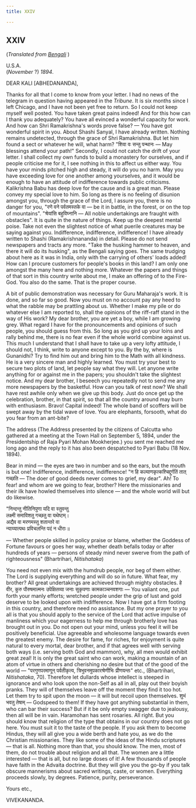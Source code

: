```yaml
---
title: XXIV

---
```





  

  


## XXIV

(*Translated from [Bengali](b7148e7024.pdf)* )

U.S.A.  
(*November* ?) *1894*.

DEAR KALI \[ABHEDANANDA\],

Thanks for all that I come to know from your letter. I had no news of
the telegram in question having appeared in the *Tribune*. It is six
months since I left Chicago, and I have not been yet free to return. So
I could not keep myself well posted. You have taken great pains indeed!
And for this how can I thank you adequately? You have all evinced a
wonderful capacity for work. And how can Shri Ramakrishna's words prove
false? — You have got wonderful spirit in you. About Shashi Sanyal, I
have already written. Nothing remains undetected, through the grace of
Shri Ramakrishna. But let him found a sect or whatever he will, what
harm? "शिवा वः सन्तु पन्थानः — May blessings attend your path!"
Secondly, I could not catch the drift of your letter. I shall collect my
own funds to build a monastery for ourselves, and if people criticise me
for it, I see nothing in this to affect us either way. You have your
minds pitched high and steady, it will do you no harm. May you have
exceeding love for one another among yourselves, and it would be enough
to have an attitude of indifference towards public criticisms.
Kalikrishna Babu has deep love for the cause and is a great man. Please
convey my special love to him. So long as there is no feeling of
disunion amongst you, through the grace of the Lord, I assure you, there
is no danger for you, "रणे वने पर्वतमस्तके वा — be it in battle, in the
forest, or on the top of mountains". "श्रेयांसि बहुविघ्नानि — All noble
undertakings are fraught with obstacles". It is quite in the nature of
things. Keep up the deepest mental poise. Take not even the slightest
notice of what puerile creatures may be saying against you.
Indifference, indifference, indifference! I have already written to
Shashi (Ramakrishnananda) in detail. Please do not send newspapers and
tracts any more. "Take the husking hammer to heaven, and there it will
do its husking", as the Bengali saying goes. The same trudging about
here as it was in India, only with the carrying of others' loads added!
How can I procure customers for people's books in this land? I am only
one amongst the many here and nothing more. Whatever the papers and
things of that sort in this country write about me, I make an offering
of to the Fire-God. You also do the same. That is the proper course.

A bit of public demonstration was necessary for Guru Maharaja's work. It
is done, and so far so good. Now you must on no account pay any heed to
what the rabble may be prattling about us. Whether I make my pile or do
whatever else I am reported to, shall the opinions of the riff-raff
stand in the way of His work? My dear brother, you are yet a boy, while
I am growing grey. What regard I have for the pronouncements and
opinions of such people, you should guess from this. So long as you gird
up your loins and rally behind me, there is no fear even if the whole
world combine against us. This much I understand that I shall have to
take up a very lofty attitude, I should not, I think, write to anyone
except to you. By the by, where is Gunanidhi? Try to find him out and
bring him to the Math with all kindness. He is a very sincere man and
highly learned. You must try your best to secure two plots of land, let
people say what they will. Let anyone write anything for or against me
in the papers; you shouldn't take the slightest notice. And my dear
brother, I beseech you repeatedly not to send me any more newspapers by
the basketful. How can you talk of rest now? We shall have rest awhile
only when we give up this body. Just do once get up the celebration,
brother, in that spirit, so that all the country around may burn with
enthusiasm. Bravo! Capital indeed! The whole band of scoffers will be
swept away by the tidal wave of love. You are elephants, forsooth, what
do you fear from an ant-bite?

The address (The Address presented by the citizens of Calcutta who
gathered at a meeting at the Town Hall on September 5, 1894, under the
Presidentship of Raja Pyari Mohan Mookherjee.) you sent me reached me
long ago and the reply to it has also been despatched to Pyari Babu (18
Nov. 1894).

Bear in mind — the eyes are two in number and so the ears, but the mouth
is but one! Indifference, indifference, indifference! "न हि
कल्याणकृत्कश्चिद्दुर्गतिं तात् गच्छति — The doer of good deeds never
comes to grief, my dear". Ah! To fear! and whom are we going to fear,
brother? Here the missionaries and their ilk have howled themselves into
silence — and the whole world will but do likewise.

"निन्दन्तु नीतिनिपुणा यदि वा स्तुवन्तु  
लक्ष्मी समाविशतु गच्छतु वा यथेष्टम्।  
अद्यैव वा मरणमस्तु शतान्तरे वा  
न्याय्यात्पथः प्रविचलन्ति पदं न धीराः॥

— Whether people skilled in policy praise or blame, whether the Goddess
of Fortune favours or goes her way, whether death befalls today or after
hundreds of years — persons of steady mind never swerve from the path of
righteousness" (Bhartrihari, *Nitishataka*)

You need not even mix with the humdrub people, nor beg of them either.
The Lord is supplying everything and will do so in future. What fear, my
brother? All great undertakings are achieved through mighty obstacles.
हे वीर, कुरु पौरुषमात्मनः उपेक्षितव्या जनाः सुकृपणाः कामकाञ्चनवशगाः —
You valiant one, put forth your manly efforts; wretched people under the
grip of lust and gold deserve to be looked upon with indifference. Now I
have got a firm footing in this country, and therefore need no
assistance. But my one prayer to you all is that you should apply to the
service of the Lord that active impulse of manliness which your
eagerness to help me through brotherly love has brought out in you. Do
not open out your mind, unless you feel it will be positively
beneficial. Use agreeable and wholesome language towards even the
greatest enemy. The desire for fame, for riches, for enjoyment is quite
natural to every mortal, dear brother, and if that agrees well with
serving both ways (i.e. serving both God and mammon), why, all men would
exhibit great zeal! It is only the great saint who can work, making a
mountain of an atom of virtue in others and cherishing no desire but
that of the good of the world — "परगुणपरमाणून् पर्वतीकृत्य,
त्रिभुवनमुपकारश्रेणीभिः प्रीणयन्तः" etc., (Bhartrihari, *Nitishataka*,
70). Therefore let dullards whose intellect is steeped in ignorance and
who look upon the non-Self as all in all, play out their boyish pranks.
They will of themselves leave off the moment they find it too hot. Let
them try to spit upon the moon — it will but recoil upon themselves.
शुभं भवतु तेषाम् — Godspeed to them! If they have got anything
substantial in them, who can bar their success? But if it be only empty
swagger due to jealousy, then all will be in vain. Haramohan has sent
rosaries. All right. But you should know that religion of the type that
obtains in our country does not go here. You must suit it to the taste
of the people. If you ask them to become Hindus, they will all give you
a wide berth and hate you, as we do the Christian missionaries. They
like some of the ideas of the Hindu scriptures — that is all. Nothing
more than that, you should know. The men, most of them, do not trouble
about religion and all that. The women are a little interested — that is
all, but no large doses of it! A few thousands of people have faith in
the Advaita doctrine. But they will give you the go-by if you talk
obscure mannerisms about sacred writings, caste, or women. Everything
proceeds slowly, by degrees. Patience, purity, perseverance.

Yours etc.,

VIVEKANANDA.


